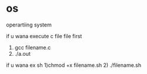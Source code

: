 # os
operartiing system

if u wana execute c file  file first 
1) gcc filename.c
2) ./a.out


if u wana ex sh
1)chmod +x filename.sh
2) ./filename.sh

